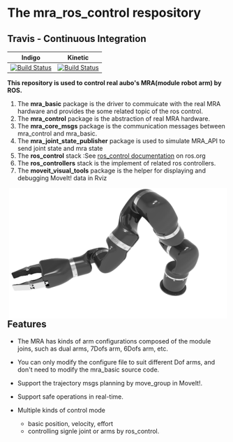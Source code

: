 # The mra_ros_control respository

## Travis - Continuous Integration

Indigo | Kinetic
------ | -------
[![Build Status](https://travis-ci.org/ros-planning/moveit.svg?branch=indigo-devel)](https://travis-ci.org/ros-planning/moveit) | [![Build Status](https://travis-ci.org/ros-planning/moveit.svg?branch=kinetic-devel)](https://travis-ci.org/ros-planning/moveit) |

**This repository is used to control real aubo's MRA(module robot arm) by ROS.**<br>
1. The **mra_basic** package is the driver to commuicate with the real MRA hardware and provides the some related topic of the ros control.<br>
2. The **mra_control** package is the abstraction of real MRA hardware.<br>
3. The **mra_core_msgs** package is the communication messages between mra_control and mra_basic.<br>
4. The **mra_joint_state_publisher** package is used to simulate MRA_API to send joint state and mra state<br>
5. The **ros_control** stack :See [ros_control documentation](http://ros.org/wiki/ros_control) on ros.org<br>
6. The **ros_controllers** stack is the implement of related ros controllers.<br>
7. The **moveit_visual_tools** package is the helper for displaying and debugging MoveIt! data in Rviz<br>

<img align="right" src="./resources/mra7a.png" width=500 height=300/>

## Features
* The MRA has kinds of arm configurations composed of the module joins, such as dual arms, 7Dofs arm, 6Dofs arm, etc.

* You can only modify the configure file to suit different Dof arms, and don't need to modify the mra_basic source code.

* Support the trajectory msgs planning by move_group in MoveIt!. 

* Support safe operations in real-time.

*  Multiple kinds of control mode
    * basic position, velocity, effort
    * controlling signle joint or arms by ros_control.
    
